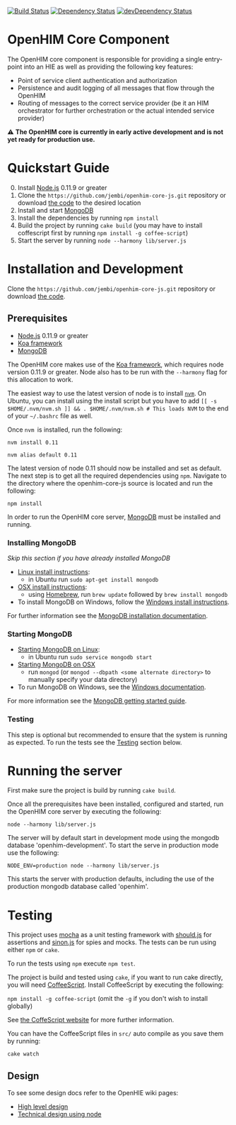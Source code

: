 [![Build Status](https://travis-ci.org/jembi/openhim-core-js.png?branch=master)](https://travis-ci.org/jembi/openhim-core-js) [![Dependency Status](https://david-dm.org/jembi/openhim-core-js.png)](https://david-dm.org/jembi/openhim-core-js) [![devDependency Status](https://david-dm.org/jembi/openhim-core-js/dev-status.png)](https://david-dm.org/jembi/openhim-core-js#info=devDependencies)

OpenHIM Core Component
======================

The OpenHIM core component is responsible for providing a single entry-point into an HIE as well as providing the following key features:

* Point of service client authentication and authorization
* Persistence and audit logging of all messages that flow through the OpenHIM
* Routing of messages to the correct service provider (be it an HIM orchestrator for further orchestration or the actual intended service provider)

:warning:  **The OpenHIM core is currently in early active development and is not yet ready for production use.**

# Quickstart Guide

0. Install [Node.js](http://nodejs.org/) 0.11.9 or greater
1. Clone the `https://github.com/jembi/openhim-core-js.git` repository or download [the code](https://github.com/jembi/openhim-core-js/archive/master.zip) to the desired location
2. Install and start [MongoDB](http://www.mongodb.org/)
3. Install the dependencies by running `npm install`
4. Build the project by running `cake build` (you may have to install coffescript first by running `npm install -g coffee-script`)
5. Start the server by running `node --harmony lib/server.js`

Installation and Development
============================

Clone the `https://github.com/jembi/openhim-core-js.git` repository or download [the code](https://github.com/jembi/openhim-core-js/archive/master.zip).

Prerequisites
-------------
* [Node.js](http://nodejs.org/) 0.11.9 or greater
* [Koa framework](http://koajs.com/)
* [MongoDB](http://www.mongodb.org/)

The OpenHIM core makes use of the [Koa framework](http://koajs.com/), which requires node version 0.11.9 or greater. Node also has to be run with the `--harmony` flag for this allocation to work.

The easiest way to use the latest version of node is to install [`nvm`](https://github.com/creationix/nvm). On Ubuntu, you can install using the install script but you have to add `[[ -s $HOME/.nvm/nvm.sh ]] && . $HOME/.nvm/nvm.sh # This loads NVM` to the end of your `~/.bashrc` file as well.

Once `nvm `is installed, run the following:

`nvm install 0.11`

`nvm alias default 0.11`

The latest version of node 0.11 should now be installed and set as default. The next step is to get all the required dependencies using `npm`. Navigate to the directory where the openhim-core-js source is located and run the following:

`npm install`

In order to run the OpenHIM core server, [MongoDB](http://www.mongodb.org/) must be installed and running.

### Installing MongoDB
_Skip this section if you have already installed MongoDB_
* [Linux install instructions](http://docs.mongodb.org/manual/administration/install-on-linux/):
  * in Ubuntu run `sudo apt-get install mongodb`
* [OSX install instructions](http://docs.mongodb.org/manual/tutorial/install-mongodb-on-os-x/):
  * using [Homebrew](http://brew.sh), run `brew update` followed by `brew install mongodb`
* To install MongoDB on Windows, follow the [Windows install instructions](http://docs.mongodb.org/manual/tutorial/install-mongodb-on-windows/).

For further information see the [MongoDB installation documentation](http://docs.mongodb.org/manual/installation/).

### Starting MongoDB

* [Starting MongoDB on Linux](http://docs.mongodb.org/manual/tutorial/install-mongodb-on-ubuntu/#run-mongodb):
  * in Ubuntu run `sudo service mongodb start`
* [Starting MongoDB on OSX](http://docs.mongodb.org/manual/tutorial/install-mongodb-on-os-x/#run-mongodb)
  * run `mongod` (or `mongod --dbpath <some alternate directory>` to manually specify your data directory)
* To run MongoDB on Windows, see the [Windows documentation](http://docs.mongodb.org/manual/tutorial/install-mongodb-on-windows/#start-mongodb).

For more information see the [MongoDB getting started guide](http://docs.mongodb.org/manual/tutorial/getting-started/).

### Testing
This step is optional but recommended to ensure that the system is running as expected. To run the tests see the [Testing](https://github.com/jembi/openhim-core-js#testing-1) section below.


Running the server
==================

First make sure the project is build by running `cake build`.

Once all the prerequisites have been installed, configured and started, run the OpenHIM core server by executing the following:

`node --harmony lib/server.js`

The server will by default start in development mode using the mongodb database 'openhim-development'. To start the serve in production mode use the following:

`NODE_ENV=production node --harmony lib/server.js`

This starts the server with production defaults, including the use of the production mongodb database called 'openhim'.

Testing
=======

This project uses [mocha](http://visionmedia.github.io/mocha/) as a unit testing framework with [should.js](https://github.com/visionmedia/should.js/) for assertions and [sinon.js](http://sinonjs.org/) for spies and mocks. The tests can be run using either `npm` or `cake`.

To run the tests using `npm` execute `npm test`.

The project is build and tested using `cake`, if you want to run cake directly, you will need [CoffeeScript](http://coffeescript.org/). Install CoffeeScript by executing the following:

`npm install -g coffee-script` (omit the `-g` if you don't wish to install globally) 

See [the CoffeScript website](http://coffeescript.org/) for more further information.

You can have the CoffeeScript files in `src/` auto compile as you save them by running:

`cake watch`

Design
------

To see some design docs refer to the OpenHIE wiki pages:

* [High level design](https://wiki.ohie.org/display/SUB/OpenHIE+Interoperability+Layer+design+document)
* [Technical design using node](https://wiki.ohie.org/display/SUB/Design+of+the+Interoperability+Layer+core+using+Node.js)

